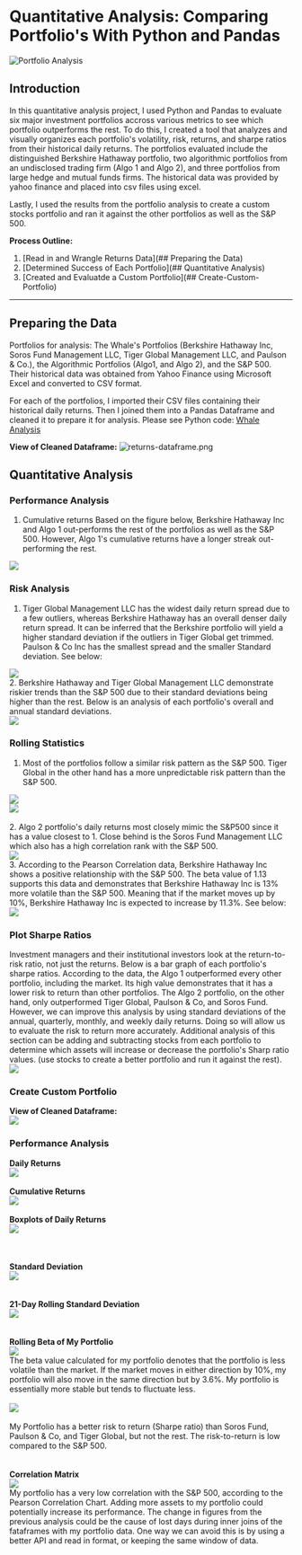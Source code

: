 # Quantitative Analysis: Comparing Portfolio's With Python and Pandas

![Portfolio Analysis](Images/Cover.jpg)

## Introduction

In this quantitative analysis project, I used Python and Pandas to evaluate six major investment portfolios accross various metrics to see which portfolio outperforms the rest. To do this, I created a tool that analyzes and visually organizes each portfolio's volatility, risk, returns, and sharpe ratios from their historical daily returns. The portfolios evaluated include the distinguished Berkshire Hathaway portfolio, two algorithmic portfolios from an undisclosed trading firm (Algo 1 and Algo 2), and three portfolios from large hedge and mutual funds firms. The historical data was provided by yahoo finance and placed into csv files using excel.

Lastly, I used the results from the portfolio analysis to create a custom stocks portfolio and ran it against the other portfolios as well as the S&P 500. 

**Process Outline:**
1. [Read in and Wrangle Returns Data](## Preparing the Data)
2. [Determined Success of Each Portfolio](## Quantitative Analysis)
3. [Created and Evaluatde a Custom Portfolio](## Create-Custom-Portfolio)

---


## Preparing the Data
Portfolios for analysis: The Whale's Portfolios (Berkshire Hathaway Inc, Soros Fund Management LLC, Tiger Global Management LLC, and Paulson & Co.), the Algorithmic Portfolios (Algo1, and Algo 2), and the S&P 500. Their historical data was obtained from Yahoo Finance using Microsoft Excel and converted to CSV format.

For each of the portfolios, I imported their CSV files containing their historical daily returns. Then I joined them into a Pandas Dataframe and cleaned it to prepare it for analysis. Please see Python code: [Whale Analysis](whale_analysis.ipynb)

**View of Cleaned Dataframe:**
  ![returns-dataframe.png](Images/returns-dataframe.png)

## Quantitative Analysis

### Performance Analysis

1. Cumulative returns
Based on the figure below, Berkshire Hathaway Inc and Algo 1 out-performs the rest of the portfolios as well as the S&P 500. However, Algo 1's cumulative returns have a longer streak out-performing the rest.

  ![](Images/daily_returns-wo.png)

### Risk Analysis

1. Tiger Global Management LLC has the widest daily return spread due to a few outliers, whereas Berkshire Hathaway has an overall denser daily return spread. It can be inferred that the Berkshire portfolio will yield a higher standard deviation if the outliers in Tiger Global get trimmed. Paulson & Co Inc has the smallest spread and the smaller Standard deviation. See below:

  ![](Images/cumulative_returns-wo.png)
  <br/>
2. Berkshire Hathaway and Tiger Global Management LLC demonstrate riskier trends than the S&P 500 due to their standard deviations being higher than the rest. Below is an analysis of each portfolio's overall and annual standard deviations.
<br/>
  ![](Images/standard_dev-wo.png)
<br/>
### Rolling Statistics

1. Most of the portfolios follow a similar risk pattern as the S&P 500. Tiger Global in the other hand has a more unpredictable risk pattern than the S&P 500.

  ![](Images/standard_deviation-wo.png)
<br/>
  ![](Images/exp_weighted_avg-wo.png)  
<br/> 
2. Algo 2 portfolio's daily returns most closely mimic the S&P500 since it has a value closest to 1. Close behind is the Soros Fund Management LLC which also has a high correlation rank with the S&P 500.
<br/>
  ![](Images/correlation-wo.png)
<br/>
3. According to the Pearson Correlation data, Berkshire Hathaway Inc shows a positive relationship with the S&P 500. The beta value of 1.13 supports this data and demonstrates that Berkshire Hathaway Inc is 13% more volatile than the S&P 500. Meaning that if the market moves up by 10%, Berkshire Hathaway Inc is expected to increase by 11.3%. See below:
<br/>
  ![](Images/berkshire_beta.png)
  <br/>

### Plot Sharpe Ratios

Investment managers and their institutional investors look at the return-to-risk ratio, not just the returns. Below is a bar graph of each portfolio's sharpe ratios. According to the data, the Algo 1 outperformed every other portfolio, including the market. Its high value demonstrates that it has a lower risk to return than other portfolios. The Algo 2 portfolio, on the other hand, only outperformed Tiger Global, Paulson & Co, and Soros Fund. However, we can improve this analysis by using standard deviations of the annual, quarterly, monthly, and weekly daily returns. Doing so will allow us to evaluate the risk to return more accurately.
Additional analysis of this section can be adding and subtracting stocks from each portfolio to determine which assets will increase or decrease the portfolio's Sharp ratio values. (use stocks to create a better portfolio and run it against the rest).
<br/>
  ![](Images/sharp_ratios-wo.png)

### Create Custom Portfolio

**View of Cleaned Dataframe:**
<br/>
  ![](Images/returns-dataframe-mp.png)
  
### Performance Analysis
**Daily Returns**
<br/>
  ![](Images/daily_returns.png)
<br/>
<br/>
**Cumulative Returns**
<br/>
  ![](Images/cumulative_returns.png)
<br/>
<br/>
**Boxplots of Daily Returns**
<br/>
  ![](Images/boxplot_returns.png)
<br/>
<br/>
<br/>
<br/>
**Standard Deviation**
<br/>
  ![](Images/standard_dev.png)
<br/>
<br/>
<br/>
**21-Day Rolling Standard Deviation**
<br/>
  ![](Images/standard_deviation.png)
<br/>
<br/>
<br/>
**Rolling Beta of My Portfolio**
<br/>
  ![](Images/myportfolio_beta.png)
<br/>
The beta value calculated for my portfolio denotes that the portfolio is less volatile than the market. If the market moves in either direction by 10%, my portfolio will also move in the same direction but by 3.6%. My portfolio is essentially more stable but tends to fluctuate less.
<br/>
<br/>
  ![](Images/sharpe_ratios.png)
<br/>
<br/>
My Portfolio has a better risk to return (Sharpe ratio) than Soros Fund, Paulson & Co, and Tiger Global, but not the rest. The risk-to-return is low compared to the S&P 500.
<br/>
<br/>
<br/>
**Correlation Matrix**
<br/>
  ![](Images/correlation.png)
<br/>
My portfolio has a very low correlation with the S&P 500, according to the Pearson Correlation Chart. Adding more assets to my portfolio could potentially increase its performance.
The change in figures from the previous analysis could be the cause of lost days during inner joins of the fataframes with my portfolio data. One way we can avoid this is by using a better API and read in format, or keeping the same window of data.
